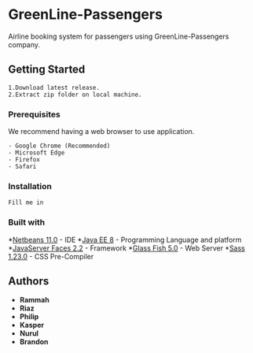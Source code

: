 # GreenLine-Passengers
Airline booking system for passengers using GreenLine-Passengers company.
## Getting Started
```
1.Download latest release.
2.Extract zip folder on local machine.
```
### Prerequisites
We recommend having a web browser to use application. 
```
- Google Chrome (Recommended)
- Microsoft Edge
- Firefox
- Safari
```
### Installation 
```
Fill me in
```
### Built with
*[Netbeans 11.0](https://netbeans.apache.org/download/index.html) - IDE
*[Java EE 8](https://www.oracle.com/java/technologies/java-ee-glance.html) - Programming Language and platform
*[JavaServer Faces 2.2](https://docs.oracle.com/javaee/7/javaserver-faces-2-2/vdldocs-facelets/toc.htm) - Framework
*[Glass Fish 5.0](https://javaee.github.io/glassfish/documentation) - Web Server
*[Sass 1.23.0](https://sass-lang.com/documentation) - CSS Pre-Compiler
## Authors
* **Rammah**
* **Riaz**
* **Philip**
* **Kasper**
* **Nurul**
* **Brandon**



